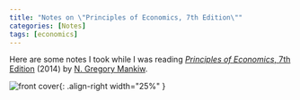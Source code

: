 ```yaml
---
title: "Notes on \"Principles of Economics, 7th Edition\""
categories: [Notes]
tags: [economics]
---
```


Here are some notes I took while I was reading [*Principles of Economics*, 7th Edition](https://www.amazon.com/dp/128516587X) (2014) by [N. Gregory Mankiw](https://scholar.harvard.edu/mankiw/home).

![front cover](https://images-na.ssl-images-amazon.com/images/I/5157RCUedYL._SX423_BO1,204,203,200_.jpg){: .align-right width="25%" }
